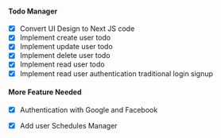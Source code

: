 

#### Todo Manager

- [x] Convert UI Design to Next JS code
- [x] Implement create user todo
- [x] Implement update user todo
- [x] Implement delete user todo
- [x] Implement read user todo
- [x] Implement read user authentication traditional login signup

#### More Feature Needed
- [x] Authentication with Google and Facebook
- [x] Add user Schedules Manager


